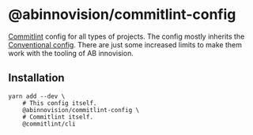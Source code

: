 # @abinnovision/commitlint-config

[Commitlint](https://commitlint.js.org/#/) config for all types of projects. The
config mostly inherits the
[Conventional config](https://github.com/conventional-changelog/commitlint/tree/master/%40commitlint/config-conventional).
There are just some increased limits to make them work with
the tooling of AB innovision.

## Installation

```shell
yarn add --dev \
	# This config itself.
	@abinnovision/commitlint-config \
	# Commitlint itself.
	@commitlint/cli
```
	

